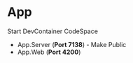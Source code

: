 # App
Start DevContainer CodeSpace
* App.Server (**Port 7138**) - Make Public
* App.Web (**Port 4200**)
